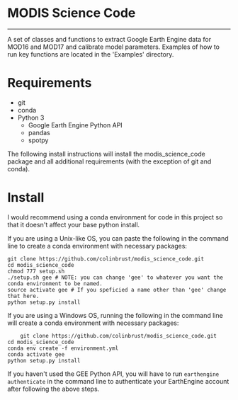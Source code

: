 # MODIS Science Code

---

A set of classes and functions to extract Google Earth Engine data for MOD16 and MOD17 and calibrate model parameters. Examples of how to run key functions are located in the 'Examples' directory. 

Requirements
=================
- git
- conda
- Python 3
    - Google Earth Engine Python API
    - pandas
    - spotpy
    
The following install instructions will install the modis_science_code package and all additional requirements 
(with the exception of git and conda).

Install
=================
I would recommend using a conda environment for code in this project so that it doesn't affect your base python install.

If you are using a Unix-like OS, you can paste the following in the command line to create a conda environment with
 necessary packages:

	git clone https://github.com/colinbrust/modis_science_code.git
	cd modis_science_code
	chmod 777 setup.sh
	./setup.sh gee # NOTE: you can change 'gee' to whatever you want the conda environment to be named.
	source activate gee # If you speficied a name other than 'gee' change that here.
	python setup.py install

If you are using a Windows OS, running the following in the command line will create a conda environment with necessary 
packages:
    
    	git clone https://github.com/colinbrust/modis_science_code.git
	cd modis_science_code
	conda env create -f environment.yml
	conda activate gee
	python setup.py install

If you haven't used the GEE Python API, you will have to run `earthengine authenticate` in the command line to 
authenticate your EarthEngine account after following the above steps.
